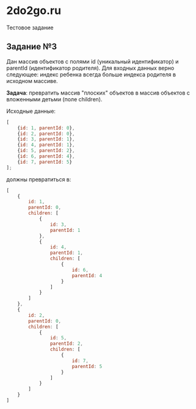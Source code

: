 # 2do2go.ru
Тестовое задание

## Задание №3

Дан массив объектов с полями id (уникальный идентификатор) и parentId (идентификатор родителя). 
Для входных данных верно следующее: индекс ребенка всегда больше индекса родителя в исходном массиве.

**Задача**: превратить массив "плоских" объектов в массив объектов с вложенными детьми (поле children).

Исходные данные:
```js
[
    {id: 1, parentId: 0},
    {id: 2, parentId: 0},
    {id: 3, parentId: 1},
    {id: 4, parentId: 1},
    {id: 5, parentId: 2},
    {id: 6, parentId: 4},
    {id: 7, parentId: 5}
];
```

должны превратиться в:
```js
[
    {
        id: 1,
        parentId: 0,
        children: [
            {
                id: 3,
                parentId: 1
            },
            {
                id: 4,
                parentId: 1,
                children: [
                    {
                        id: 6,
                        parentId: 4
                    }
                ]
            }
        ]
    },
    {
        id: 2,
        parentId: 0,
        children: [
            {
                id: 5,
                parentId: 2,
                children: [
                    {
                        id: 7,
                        parentId: 5
                    }
                ]
            }
        ]
    }
]
```
